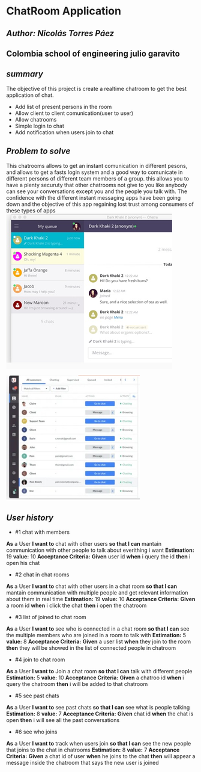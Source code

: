# ChatRoom Application
## _Author: Nicolás Torres Páez_

## Colombia school of engineering julio garavito 

## _summary_

The objective of this project is create a realtime chatroom to get the best application of chat.
- Add list of present persons in the room
- Allow client to client comunication(user to user)
- Allow chatrooms 
- Simple login to chat
- Add notification when users join to chat

## _Problem to solve_
This chatrooms allows to get an instant comunication in different pesons, and allows to get a fasts login system and a good way to comunicate in different persons of different team members of a group.
this allows you to have a plenty securuty that other chatrooms not give to you like anybody can see your conversations except you and the people you talk with.
The confidence with the different instant messaging apps have been going down and the objective of this app regaining lost trust among consumers of these types of apps
[![N|Solid](/img/chat1.jpeg)](/img/chat1.jpeg)

[![Build Status](/img/chat2.jpeg)](/img/chat2.jpeg)

## _User history_

- #1 chat with members

**As** a User **I want to** chat with other users **so that I can** mantain communication with other people to talk about everithing i want
**Estimation:**  19
**value:**  10
**Acceptance Criteria:**
**Given** user id **when** i query the id **then** i open his chat

- #2 chat in chat rooms

**As** a User **I want to** chat with other users in a chat room **so that I can** mantain communication with multiple people and get relevant information about them in real time
**Estimation:**  19
**value:**  10
**Acceptance Criteria:**
**Given** a room id **when** i click the chat **then** i open the chatroom

- #3 list of joined to chat room

**As** a User **I want to** see who is connected in a chat room **so that I can** see the multiple members who are joined in a room to talk with
**Estimation:**  5
**value:**  8
**Acceptance Criteria:**
**Given** a user list **when** they join to the room **then** they will be showed in the list of connected people in chatroom

- #4 join to chat room

**As** a User **I want to** Join a chat room **so that I can** talk with different people 
**Estimation:**  5
**value:**  10
**Acceptance Criteria:**
**Given** a chatroo id **when** i query the chatroom **then** i will be added to that chatroom

- #5 see past chats

**As** a User **I want to** see past chats **so that I can** see what is people talking
**Estimation:**  8
**value:**  7
**Acceptance Criteria:**
**Given** chat id **when** the chat is open **then** i will see all the past conversations

- #6 see who joins

**As** a User **I want to** track when users join **so that I can** see the new people that joins to the chat in chatrooms
**Estimation:**  8
**value:**  7
**Acceptance Criteria:**
**Given** a chat id of user **when** he joins to the chat **then** will appear a message inside the chatroom that says the new user is joined




